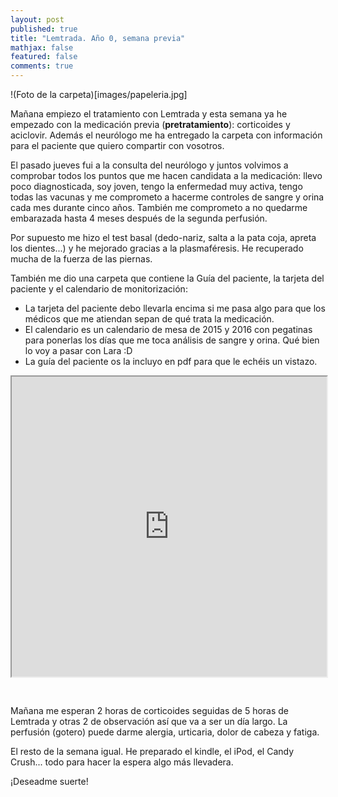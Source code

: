 ```yaml
---
layout: post
published: true
title: "Lemtrada. Año 0, semana previa"
mathjax: false
featured: false
comments: true
---
```


!(Foto de la carpeta)[images/papeleria.jpg]

Mañana empiezo el tratamiento con Lemtrada y esta semana ya he empezado con la medicación previa (**pretratamiento**): corticoides y aciclovir. Además el neurólogo me ha entregado la carpeta con información para el paciente que quiero compartir con vosotros.

El pasado jueves fui a la consulta del neurólogo y juntos volvimos a comprobar todos los puntos que me hacen candidata a la medicación: llevo poco diagnosticada, soy joven, tengo la enfermedad muy activa, tengo todas las vacunas y me comprometo a hacerme controles de sangre y orina cada mes durante cinco años. También me comprometo a no quedarme embarazada hasta 4 meses después de la segunda perfusión.

Por supuesto me hizo el test basal (dedo-nariz, salta a la pata coja, apreta los dientes...) y he mejorado gracias a la plasmaféresis. He recuperado mucha de la fuerza de las piernas.

También me dio una carpeta que contiene la Guía del paciente, la tarjeta del paciente y el calendario de monitorización: 

- La tarjeta del paciente debo llevarla encima si me pasa algo para que los médicos que me atiendan sepan de qué trata la medicación.
- El calendario es un calendario de mesa de 2015 y 2016 con pegatinas para ponerlas los días que me toca análisis de sangre y orina. Qué bien lo voy a pasar con Lara :D
- La guía del paciente os la incluyo en pdf para que le echéis un vistazo.

<iframe src="https://drive.google.com/file/d/0B6Tjx7FUPk-bSWRnbEx5U0dNUndwYUJvVmRlXzNFTWFDRWow/preview" width="640" height="480" style="width: 100%; margin-bottom: 30px"></iframe>

Mañana me esperan 2 horas de corticoides seguidas de 5 horas de Lemtrada y otras 2 de observación así que va a ser un día largo. La perfusión (gotero) puede darme alergia, urticaria, dolor de cabeza y fatiga.

El resto de la semana igual. He preparado el kindle, el iPod, el Candy Crush... todo para hacer la espera algo más llevadera.

¡Deseadme suerte!

